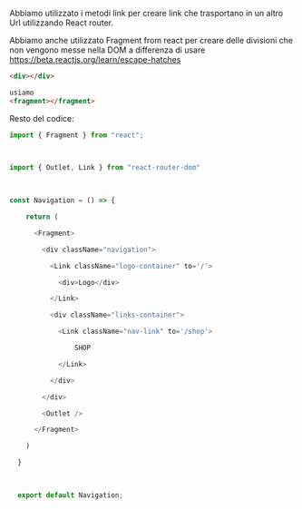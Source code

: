 Abbiamo  utilizzato i metodi link per creare link che trasportano in un altro Url utilizzando React router.

Abbiamo anche utilizzato Fragment from react per creare delle divisioni che non vengono messe nella DOM a differenza di usare 
https://beta.reactjs.org/learn/escape-hatches
```html
<div></div>

usiamo
<fragment></fragment>
```

Resto del codice: 

```jsx
import { Fragment } from "react";

  

import { Outlet, Link } from "react-router-dom"

  

const Navigation = () => {

    return (

      <Fragment>

        <div className="navigation">

          <Link className="logo-container" to='/'>

            <div>Logo</div>

          </Link>

          <div className="links-container">

            <Link className="nav-link" to='/shop'>

                SHOP

            </Link>

          </div>

        </div>

        <Outlet />

      </Fragment>

    )

  }

  

  export default Navigation;
```